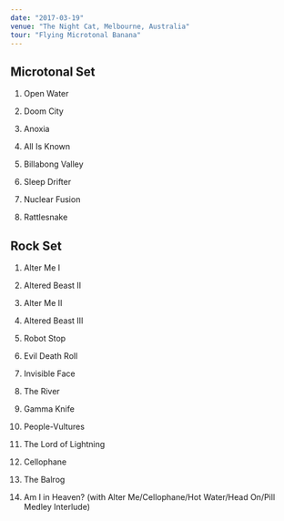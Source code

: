 ```yaml
---
date: "2017-03-19"
venue: "The Night Cat, Melbourne, Australia"
tour: "Flying Microtonal Banana"
---
```



## Microtonal Set

 1. Open Water

 2. Doom City

 3. Anoxia

 4. All Is Known

 5. Billabong Valley

 6. Sleep Drifter

 7. Nuclear Fusion

 8. Rattlesnake

## Rock Set

1. Alter Me I

2. Altered Beast II

3. Alter Me II

4. Altered Beast III

5. Robot Stop

6. Evil Death Roll

7. Invisible Face

8. The River

9. Gamma Knife

10. People-Vultures

11. The Lord of Lightning

12. Cellophane

13. The Balrog

14. Am I in Heaven?
   (with Alter Me/Cellophane/Hot Water/Head On/Pill Medley Interlude)


